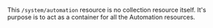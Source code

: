 This ```/system/automation``` resource is no collection resource itself. It's purpose is to act as a container for all the Automation resources.